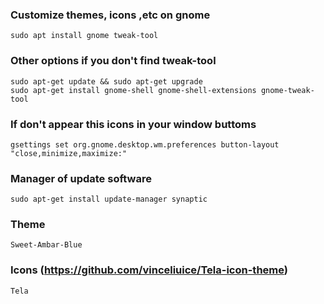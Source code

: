 ### Customize themes, icons ,etc on gnome 
```
sudo apt install gnome tweak-tool
```
### Other options if you don't find tweak-tool
```
sudo apt-get update && sudo apt-get upgrade 
sudo apt-get install gnome-shell gnome-shell-extensions gnome-tweak-tool
```

### If don't appear this icons in your window buttoms
```
gsettings set org.gnome.desktop.wm.preferences button-layout "close,minimize,maximize:"
```

### Manager of update software

```
sudo apt-get install update-manager synaptic

```

### Theme
```
Sweet-Ambar-Blue
```
### Icons (https://github.com/vinceliuice/Tela-icon-theme)
```
Tela
```
